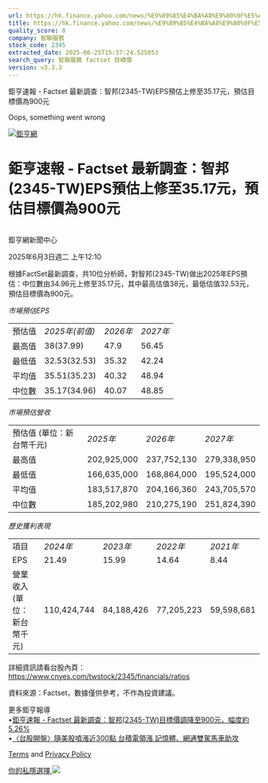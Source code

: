 ```yaml
---
url: https://hk.finance.yahoo.com/news/%E9%89%85%E4%BA%A8%E9%80%9F%E5%A0%B1-factset-%E6%9C%80%E6%96%B0%E8%AA%BF%E6%9F%A5-%E6%99%BA%E9%82%A6-2345-041034172.html
title: https://hk.finance.yahoo.com/news/%E9%89%85%E4%BA%A8%E9%80%9F%E5%A0%B1-factset-%E6%9C%80%E6%96%B0%E8
quality_score: 8
company: 智聯服務
stock_code: 2345
extracted_date: 2025-06-25T15:37:24.525053
search_query: 智聯服務 factset 目標價
version: v3.3.3
---
```


鉅亨速報 - Factset 最新調查：智邦(2345-TW)EPS預估上修至35.17元，預估目標價為900元 


Oops, something went wrong

 

[![鉅亨網](https://s.yimg.com/ny/api/res/1.2/UM5hrThmhlnSiBO4o4qlLg--/YXBwaWQ9aGlnaGxhbmRlcjt3PTE0NjtoPTQ4O2NmPXdlYnA-/https://s.yimg.com/os/creatr-uploaded-images/2020-01/147c7630-36ab-11ea-ae7c-5ee7a0016555)](http://www.cnyes.com/ "鉅亨網")

# 鉅亨速報 - Factset 最新調查：智邦(2345-TW)EPS預估上修至35.17元，預估目標價為900元

![](data:image/gif;base64,R0lGODlhAQABAIAAAAAAAP///ywAAAAAAQABAAACAUwAOw==)

鉅亨網新聞中心

2025年6月3日週二 上午12:10

根據FactSet最新調查，共10位分析師，對智邦(2345-TW)做出2025年EPS預估：中位數由34.96元上修至35.17元，其中最高估值38元，最低估值32.53元，預估目標價為900元。

*市場預估EPS*

|  |  |  |  |
| --- | --- | --- | --- |
| 預估值 | *2025年(前值)* | *2026年* | *2027年* |
| 最高值 | 38(37.99) | 47.9 | 56.45 |
| 最低值 | 32.53(32.53) | 35.32 | 42.24 |
| 平均值 | 35.51(35.23) | 40.32 | 48.94 |
| 中位數 | 35.17(34.96) | 40.07 | 48.85 |

*市場預估營收*

|  |  |  |  |
| --- | --- | --- | --- |
| 預估值 (單位：新台幣千元) | *2025年* | *2026年* | *2027年* |
| 最高值 | 202,925,000 | 237,752,130 | 279,338,950 |
| 最低值 | 166,635,000 | 168,864,000 | 195,524,000 |
| 平均值 | 183,517,870 | 204,166,360 | 243,705,570 |
| 中位數 | 185,202,980 | 210,275,190 | 251,824,390 |

*歷史獲利表現*

|  |  |  |  |  |
| --- | --- | --- | --- | --- |
| 項目 | *2024年* | *2023年* | *2022年* | *2021年* |
| EPS | 21.49 | 15.99 | 14.64 | 8.44 |
| 營業收入 (單位：新台幣千元) | 110,424,744 | 84,188,426 | 77,205,223 | 59,598,681 |

詳細資訊請看台股內頁：  
<https://www.cnyes.com/twstock/2345/financials/ratios>

資料來源：Factset，數據僅供參考，不作為投資建議。

更多鉅亨報導  
•[鉅亨速報 - Factset 最新調查：智邦(2345-TW)目標價調降至900元，幅度約5.26%](https://news.cnyes.com/news/id/6004666?utm_source=yahoo&utm_medium=RSS&utm_campaign=relate)  
•[〈台股開盤〉隨美股噴漲近300點 台積電領漲 記憶體、網通雙駕馬車助攻](https://news.cnyes.com/news/id/5996838?utm_source=yahoo&utm_medium=RSS&utm_campaign=relate)

[Terms](https://guce.yahoo.com/terms?locale=zh-Hant-HK)  and [Privacy Policy](https://guce.yahoo.com/privacy-policy?locale=zh-Hant-HK)

[你的私隱選擇 ![](https://s.yimg.com/dv/static/siteApp/img/privacy-choice-control.png)](https://guce.yahoo.com/state-controls?locale=zh-Hant-HK&state=VA)